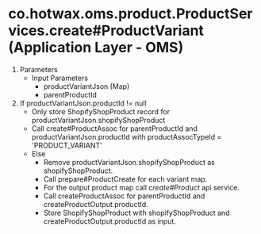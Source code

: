 # co.hotwax.oms.product.ProductServices.create#ProductVariant (Application Layer - OMS)
1. Parameters
    * Input Parameters
        * productVariantJson (Map)
        * parentProductId
2. If productVariantJson.productId != null
    * Only store ShopifyShopProduct record for productVariantJson.shopifyShopProduct
    * Call create#ProductAssoc for parentProductId and productVariantJson.productId with productAssocTypeId = 'PRODUCT_VARIANT'
    * Else
        * Remove productVariantJson.shopifyShopProduct as shopifyShopProduct.
        * Call prepare#ProductCreate for each variant map.
        * For the output product map call *create#Product* api service.
        * Call createProductAssoc for parentProductId and createProductOutput.productId.
        * Store ShopifyShopProduct with shopifyShopProduct and createProductOutput.productId as input.